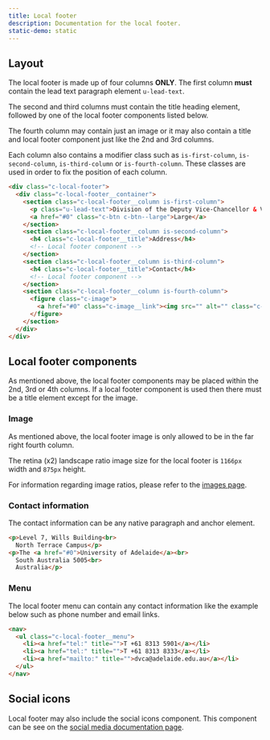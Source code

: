 ```yaml
---
title: Local footer
description: Documentation for the local footer.
static-demo: static
---
```


## Layout

The local footer is made up of four columns **ONLY**. The first column **must** contain the lead text paragraph element `u-lead-text`. 

The second and third columns must contain the title heading element, followed by one of the local footer components listed below.

The fourth column may contain just an image or it may also contain a title and local footer component just like the 2nd and 3rd columns.

Each column also contains a modifier class such as `is-first-column`, `is-second-column`, `is-third-column` or `is-fourth-column`. These classes are used in order to fix the position of each column.

```html
<div class="c-local-footer">
  <div class="c-local-footer__container">
    <section class="c-local-footer__column is-first-column">
      <p class="u-lead-text">Division of the Deputy Vice-Chancellor & Vice-President Academic</p>
      <a href="#0" class="c-btn c-btn--large">Large</a>
    </section>
    <section class="c-local-footer__column is-second-column">
      <h4 class="c-local-footer__title">Address</h4>
      <!-- Local footer component -->
    </section>
    <section class="c-local-footer__column is-third-column">
      <h4 class="c-local-footer__title">Contact</h4>
      <!-- Local footer component -->
    </section>
    <section class="c-local-footer__column is-fourth-column">
      <figure class="c-image">
        <a href="#0" class="c-image__link"><img src="" alt="" class="c-image--small"></a>
      </figure>
    </section>
  </div>
</div>
```

## Local footer components

As mentioned above, the local footer components may be placed within the 2nd, 3rd or 4th columns. If a local footer component is used then there must be a title element except for the image.

### Image

As mentioned above, the local footer image is only allowed to be in the far right fourth column. 

The retina (x2) landscape ratio image size for the local footer is `1166px` width and `875px` height.

For information regarding image ratios, please refer to the [images page](images.html). 

### Contact information

The contact information can be any native paragraph and anchor element.

```html
<p>Level 7, Wills Building<br>
  North Terrace Campus</p>
<p>The <a href="#0">University of Adelaide</a><br>
  South Australia 5005<br>
  Australia</p>
```

### Menu

The local footer menu can contain any contact information like the example below such as phone number and email links.

```html
<nav>
  <ul class="c-local-footer__menu">
    <li><a href="tel:" title="">T +61 8313 5901</a></li>
    <li><a href="tel:" title="">T +61 8313 8333</a></li>
    <li><a href="mailto:" title="">dvca@adelaide.edu.au</a></li>
  </ul>
</nav>
```

## Social icons

Local footer may also include the social icons component. This component can be see on the [social media documentation page](social-media.html).
